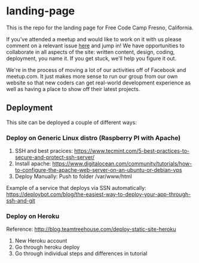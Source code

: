 # landing-page
This is the repo for the landing page for Free Code Camp Fresno, California. 

If you've attended a meetup and would like to work on it with us please comment on a relevant issue [here](https://github.com/freecodecamp-fresnoca/landing-page/issues) and jump in! We have opportunities to collaborate in all aspects of the site: written content, design, coding, deployment, you name it. If you get stuck, we'll help you figure it out.

We're in the process of moving a lot of our activities off of Facebook and meetup.com. It just makes more sense to run our group from our own website so that new coders can get real-world development experience as well as having a place to show off their latest projects.

## Deployment

This site can be deployed a couple of different ways:
### Deploy on Generic Linux distro (Raspberry PI with Apache)
1. SSH and best pracices: https://www.tecmint.com/5-best-practices-to-secure-and-protect-ssh-server/
2. Install apache: https://www.digitalocean.com/community/tutorials/how-to-configure-the-apache-web-server-on-an-ubuntu-or-debian-vps
3. Deploy Manually: 
Push to folder /var/www/html

Example of a service that deploys via SSN automatically:
https://deploybot.com/blog/the-easiest-way-to-deploy-your-app-through-ssh-and-git
### Deploy on Heroku
Reference: http://blog.teamtreehouse.com/deploy-static-site-heroku 
1. New Heroku account
2. Go through heroku deploy
3. Go through individual steps and differences in tutorial
